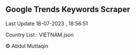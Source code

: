 

## Google Trends Keywords Scraper 
 
Last Update 18-07-2023 , 18:56:51

Country List :
VIETNAM.json



© Abdul Muttaqin 
